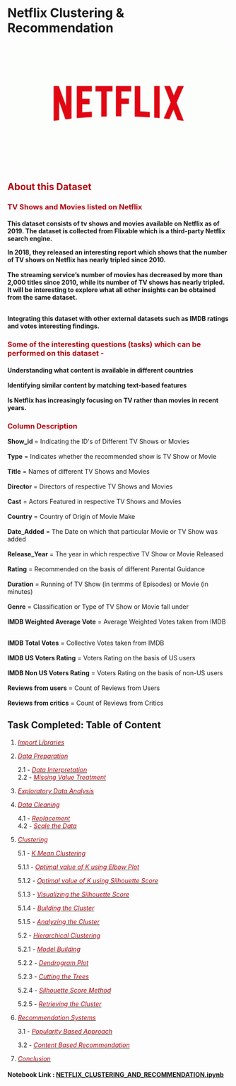# Netflix Clustering & Recommendation

<img src="tenor (1).gif" width="750" align="center">

<h2><font color='#b20710'>About this Dataset</font></h2>
<h3><font color='#b20710'>TV Shows and Movies listed on Netflix</font></h3>

<h4>This dataset consists of tv shows and movies available on Netflix as of 2019. The dataset is collected from Flixable which is a third-party Netflix search engine.<br>

In 2018, they released an interesting report which shows that the number of TV shows on Netflix has nearly tripled since 2010. 
<br><br>The streaming service’s number of movies has decreased by more than 2,000 titles since 2010, while its number of TV shows has nearly tripled. It will be interesting to explore what all other insights can be obtained from the same dataset.
    
<br>
Integrating this dataset with other external datasets such as IMDB ratings and votes interesting findings.
</h4>
<h3><font color='#b20710'>Some of the interesting questions (tasks) which can be performed on this dataset -</font></h3>
<h4>
Understanding what content is available in different countries<br><br>
Identifying similar content by matching text-based features<br><br>
Is Netflix has increasingly focusing on TV rather than movies in recent years.</h4>
<h3><font color='#b20710'>Column Description</font></h3>

<b>Show_id </b>                             = Indicating the ID's of Different TV Shows or Movies<br><br>
<b>Type</b>                                 = Indicates whether the recommended show is TV Show or Movie<br><br>
<b>Title</b>                                = Names of different TV Shows and Movies<br><br>
<b>Director</b>                             = Directors of respective TV Shows and Movies<br><br>
<b>Cast</b>                                 = Actors Featured in respective TV Shows and Movies<br><br>
<b>Country</b>                              = Country of Origin of Movie Make<br><br>
<b>Date_Added</b>                           = The Date on which that particular Movie or TV Show was added<br><br>
<b>Release_Year</b>                         = The year in which respective TV Show or Movie Released<br><br>
<b>Rating</b>                               = Recommended on the basis of different Parental Guidance<br><br>
<b>Duration</b>                             = Running of TV Show (in termms of Episodes) or Movie (in minutes)<br><br>
<b>Genre</b>                                = Classification or Type of TV Show or Movie fall under<br><br>
<b>IMDB Weighted Average Vote</b>           = Average Weighted Votes taken from IMDB<br><br>

<b>IMDB Total Votes</b>                     = Collective Votes taken from IMDB<br><br>
<b>IMDB US Voters Rating</b>                = Voters Rating on the basis of US users<br><br>
<b>IMDB Non US Voters Rating</b>        = Voters Rating on the basis of non-US users<br><br>
<b>Reviews from users</b>               = Count of Reviews from Users<br><br>
<b>Reviews from critics</b>             = Count of Reviews from Critics



  ## Task Completed: Table of Content

1. *[<font color='#b20710'>Import Libraries</font>](#lib)*


2. *[<font color='#b20710'>Data Preparation</font>](#prep)*

      2.1 - *[<font color='#b20710'>Data Interpretation</font>](#datainter)*   
      2.2 - *[<font color='#b20710'>Missing Value Treatment</font>](#missval)*
      
      
3. *[<font color='#b20710'>Exploratory Data Analysis</font>](#eda)*


4. *[<font color='#b20710'>Data Cleaning</font>](#Dataclean)*

      4.1 - *[<font color='#b20710'>Replacement</font>](#replace)*     
      4.2 - *[<font color='#b20710'>Scale the Data</font>](#scale)*
      
      
5. *[<font color='#b20710'>Clustering</font>](#clus)*

      5.1 - *[<font color='#b20710'>K Mean Clustering</font>](#kmean)*
      
      5.1.1 - *[<font color='#b20710'>Optimal value of K using Elbow Plot</font>](#elbow)*
      
      5.1.2 - *[<font color='#b20710'>Optimal value of K using Silhouette Score</font>](#kss)*
      
      5.1.3 - *[<font color='#b20710'>Visualizing the Silhouette Score</font>](#vissil)*
      
      5.1.4 - *[<font color='#b20710'>Building the Cluster</font>](#buildclus)*
      
      5.1.5 - *[<font color='#b20710'>Analyzing the Cluster</font>](#anaclus)*
                
      5.2 - *[<font color='#b20710'>Hierarchical Clustering</font>](#hierar)*
      
      5.2.1 - *[<font color='#b20710'>Model Building</font>](#modbuild)*
      
      5.2.2 - *[<font color='#b20710'>Dendrogram Plot</font>](#dendro)*
      
      5.2.3 - *[<font color='#b20710'>Cutting the Trees</font>](#cuttree)*
      
      5.2.4 - *[<font color='#b20710'>Silhouette Score Method</font>](#ssm)*
      
      5.2.5 - *[<font color='#b20710'>Retrieving the Cluster</font>](#retclus)*
      
             
               
6. *[<font color='#b20710'>Recommendation Systems</font>](#recom)*

      3.1 - *[<font color='#b20710'>Popularity Based Approach</font>](#pop)*     
      
      3.2 - *[<font color='#b20710'>Content Based Recommendation</font>](#content)* 
      
      
7. *[<font color='#b20710'>Conclusion</font>](#conclusion)*


<h4>Notebook Link : <a href='https://github.com/abhisheknagarajan/Netflix-Clustering-Problem/blob/main/NETFLIX%20Clustering%20%26%20Recommendation-Copy1.ipynb'>NETFLIX_CLUSTERING_AND_RECOMMENDATION.ipynb</a></h4>
